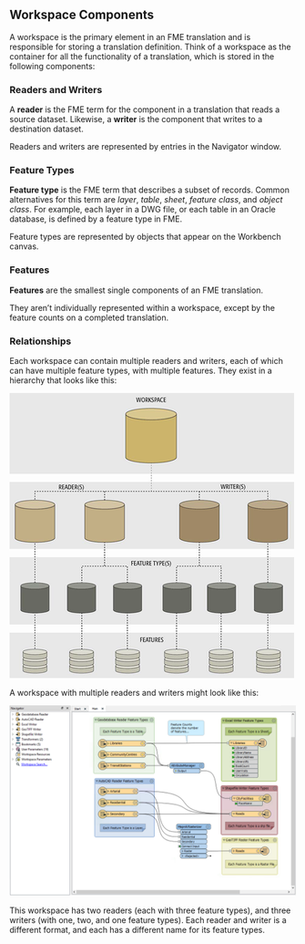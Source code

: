 ## Workspace Components ##

A workspace is the primary element in an FME translation and is responsible for storing a translation definition. Think of a workspace as the container for all the functionality of a translation, which is stored in the following components:


### Readers and Writers ###
A **reader** is the FME term for the component in a translation that reads a source dataset. Likewise, a **writer** is the component that writes to a destination dataset.

Readers and writers are represented by entries in the Navigator window.


### Feature Types ###
**Feature type** is the FME term that describes a subset of records. Common alternatives for this term are *layer*, *table*, *sheet*, *feature class*, and *object class*. For example, each layer in a DWG file, or each table in an Oracle database, is defined by a feature type in FME.

Feature types are represented by objects that appear on the Workbench canvas.


### Features ###
**Features** are the smallest single components of an FME translation.

They aren’t individually represented within a workspace, except by the feature counts on a completed translation.

### Relationships ###

Each workspace can contain multiple readers and writers, each of which can have multiple feature types, with multiple features. They exist in a hierarchy that looks like this:

![](./Images/Img3.009.TranslationComponentsSmall.png)

A workspace with multiple readers and writers might look like this:

![](./Images/Img3.010.DemoWorkspaceSmall.png)

This workspace has two readers (each with three feature types), and three writers (with one, two, and one feature types). Each reader and writer is a different format, and each has a different name for its feature types.
